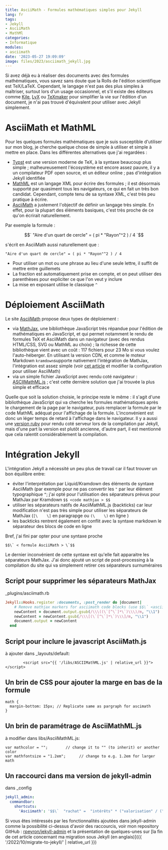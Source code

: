 ```yaml
---
title: AsciiMath - Formules mathématiques simples pour Jekyll
lang: fr
tags:
- Jekyll
- AsciiMath
- MathMl
categories:
- Informatique
modules:
- asciimath
date: '2023-05-27 19:09:09'
image: files/2023/asciimath_jekyll.jpg
---
```


Si avez déjà eu à réaliser des documents avec des formules mathématiques, vous savez sans doute que la Rolls de l'édition scientifique est TeX/LaTeX. Cependant, le langage n'est pas des plus simples à maîtriser, surtout lors d'un usage occasionnel, et s'il existe des éditeurs comme [Kile](https://apps.microsoft.com/store/detail/kile/9PMBNG78PFK3?hl=en-in&gl=in&rtc=1&activetab=pivot%3Aoverviewtab), [LyX](https://www.lyx.org/Home) ou [TeXmaker](https://www.xm1math.net/texmaker/) pour simplifier la vie sur l'édition d'un document, je n'ai pas trouvé d'équivalent pour utiliser avec Jekyll simplement.

# AsciiMath et MathML
Pour les quelques formules mathématiques que je suis susceptible d'utiliser sur mon blog, je cherche quelque chose de simple à utiliser et simple à mettre en place. Dans les différentes alternatives que j'ai regardées :
* [Typst](https://typst.app/) est une version moderne de TeX, à la syntaxe beaucoup plus simple ; malheureusement l'écosystème est encore assez pauvre, il y a un compilateur PDF open source, et un éditeur online ; pas d'intégration Jekyll identifiée
* [MathML](https://developer.mozilla.org/fr/docs/Web/MathML) est un langage XML pour écrire des formules ; il est désormais supporté par quasiment tous les navigateurs, ce qui en fait un très bon candidat. Cependant, compte tenu de sa syntaxe XML, c'est très peu pratique à écrire.
* [AsciiMath](http://asciimath.org/) a justement l'objectif de définir un langage très simple. En effet, pour la plupart des éléments basiques, c'est très proche de ce qu'on écrirait naturellement. 

Par exemple la formule : 

$$` "Aire d'un quart de cercle" = ( pi * "Rayon"^2 ) / 4 `$$

s'écrit en AsciiMath aussi naturellement que :
```asciimath
"Aire d'un quart de cercle" = ( pi * "Rayon"^2 ) / 4
```
*  Pour utiliser un mot ou une phrase au lieu d'une seule lettre, il suffit de mettre entre guillemets
*  La fraction est automatiquement prise en compte, et on peut utiliser des parenthèses pour expliciter ce que l'on veut y inclure
*  La mise en exposant utilise le classique `^`

# Déploiement AsciiMath

Le site [AsciiMath](http://asciimath.org/) propose deux types de déploiement :
* via [MathJax](https://mathjax.org/), une bibliothèque JavaScript très répandue pour l'édition de mathématiques en JavaScript, et qui permet notamment le rendu de formules TeX et AsciiMath dans un navigateur (avec des rendus HTML/CSS, SVG ou MathML au choix) ; la richesse de cette bibliothèque vient avec un coût : 117 fichiers pour 23 Mo si vous voulez l'auto-héberger. En utilisant la version CDN, et comme le moteur Markdown `kramdown`supporte nativement l'intégration de MathJax, l'intégration est assez simple (voir [cet article](https://medium.com/coffee-in-a-klein-bottle/creating-a-mathematics-blog-with-jekyll-78cdee0339f3) et modifier la configuration pour utiliser AsciiMath)
* via un simple fichier JavaScript avec rendu coté navigateur : [ASCIIMathML.js](https://github.com/asciimath/asciimathml/blob/master/ASCIIMathML.js) ; c'est cette dernière solution que j'ai trouvée la plus simple et efficace

Quelle que soit la solution choisie, le principe reste le même : il s'agit d'une bibliothèque JavaScript qui va cherche les formules mathématiques après le chargement de la page par le navigateur, puis remplacer la formule par le code MathML adéquat pour l'affichage de la formule. L'inconvénient est donc un léger temps de retard à l'affichage dans le navigateur. Il y a aussi une [version ruby](https://github.com/riboseinc/jekyll-asciimath) pour rendu coté serveur lors de la compilation par Jekyll, mais d'une part la version est plutôt ancienne, d'autre part, il est mentionné que cela ralentit considérablement la compilation. 

# Intégration  Jekyll
L'intégration Jekyll a nécessité un peu plus de travail car il faut trouver un bon équilibre entre:
* éviter l'interprétation par Liquid/Kramdown des éléments de syntaxe AsciiMath (par exemple pour ne pas convertir les `"` par leur élément typographique `“`; j'ai opté pour l'utilisation des séparateurs prévus pour MathJax par Kramdown `$$ <code mathjax > $$`
* utiliser les séparateurs natifs de AsciiMathML.js (backticks) car leur modification n'est pas très simple pour utiliser les séparateurs de MathJax (`[\    \]`  en paragrapge ou `(\    \)` en ligne )
* les backticks rentrent également en conflit avec la syntaxe markdown le séparateur des blocs de code en ligne

Bref, j'ai fini par opter pour une syntaxe proche 
```text
$$\` < formule AsciiMath > \`$$
``` 

Le dernier inconvénient de cette syntaxe est qu'elle fait apparaitre les séparateurs MathJax. J'ai donc ajouté un script de post-processing à la compilation du site qui va simplement retirer ces séparateurs surnuméraires

## Script pour supprimer les séparateurs MathJax
_plugins/asciimath.rb
```ruby
Jekyll::Hooks.register :documents, :post_render do |document|
    # Remove mathjax markers for asciimath code blocks (use $$\` <asciimath> \`$$)
    newContent = document.output.gsub(/\\\((\`[^\`]*\`)\\\)/m, "\\1")
    newContent = newContent.gsub(/\\\[(\`[^\`]*\`)\\\]/m, "\\1")
    document.output = newContent
  end
```

## Script pour inclure le javascript AsciiMath.js
à ajouter dans _layouts/default:
```
        <script src="{{ '/libs/ASCIIMathML.js' | relative_url }}"></script>
```
## Un brin de CSS pour ajouter la marge en bas de la formule

```
math {
  margin-bottom: 15px; // Replicate same as pargraph for ascimath
}
```

## Un brin de paramétrage de AsciiMathML.js
à modifier dans libs/AsciiMathML.js:
```
var mathcolor = "";        // change it to "" (to inherit) or another color
var mathfontsize = "1.2em";      // change to e.g. 1.2em for larger math
```

## Un raccourci dans ma version de jekyll-admin 
dans _config
```yaml
jekyll_admin:
  commandbar:
    shortcuts:
      'Asciimath': '$$\`  "rachat" =  "intérêts" * ("valorisation" / ("valorisation" * "capital") )   \`$$' 
``` 
Si vous êtes intéressés par les fonctionnalités ajoutées dans jekyll-admin comme la possibilité ci-dessus d'avoir des raccourcis, voir mon repository GitHub : [rpeyron/jekyll-admin](https://github.com/rpeyron/jekyll-admin) et la présentation de quelques-unes sur [la fin de cet article concernant ma migration sous Jekyll (en anglais)]({{ '/2022/10/migrate-to-jekyll/' | relative_url }})
